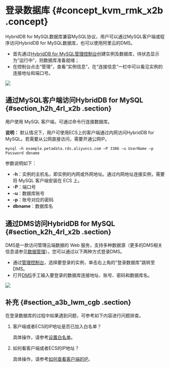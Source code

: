 # 登录数据库 {#concept_kvm_rmk_x2b .concept}

HybridDB for MySQL数据库兼容MySQL协议，用户可以通过MySQL客户端或程序访问HybridDB for MySQL数据库，也可以使用阿里云的DMS。

-   首先通过[HybridDB for MySQL管理控制台](https://petadata.console.aliyun.com/)创建实例及数据库，待状态显示为“运行中”，则数据库准备就绪；
-   在控制台点击“管理”，查看“实例信息”，在“连接信息”一栏中可以看见实例的连接地址和端口号。

![](http://static-aliyun-doc.oss-cn-hangzhou.aliyuncs.com/assets/img/18486/154476573111484_zh-CN.png)

## 通过MySQL客户端访问HybridDB for MySQL {#section_h2h_4rl_x2b .section}

用户使用 MySQL 客户端，可通过命令行连接数据库。

**说明：** 默认情况下，用户可使用ECS上的客户端通过内网访问HybridDB for MySQL。若需要从公网直接访问，需要开通公网IP。

```
mysql –h example.petadata.rds.aliyuncs.com –P 3306 –u UserName –p Password dbname
```

参数说明如下：

-   **-h**：实例的主机名，即实例的内网或外网地址。通过内网地址连接实例，需要将 MySQL 客户端安装在 ECS 上。
-   **-P**：端口号
-   **-u**：数据库账号
-   **-p**：账号对应的密码
-   **dbname**：数据库名

## 通过DMS访问HybridDB for MySQL {#section_k2h_4rl_x2b .section}

DMS是一款访问管理云端数据的 Web 服务，支持多种数据源（更多的DMS相关信息请参见[数据管理](https://help.aliyun.com/product/26437.html?spm=5176.doc47558.3.1.i3uyvi)）。您可以通过以下两种方式登录DMS。

-   通过[管理控制台](https://petadata.console.aliyun.com/)，选择要登录的实例，单击右上角的“登录数据库”跳转至DMS。
-   打开[DMS](https://www.aliyun.com/product/dms)手工输入要登录的数据库连接地址、账号、密码和数据库名。

![](http://static-aliyun-doc.oss-cn-hangzhou.aliyuncs.com/assets/img/18486/154476573110138_zh-CN.png)

## 补充 {#section_a3b_lwm_cgb .section}

在登录数据库的过程中如果遇到问题，可参考如下内容进行问题排查。

1.  客户端或者ECS的IP地址是否已加入白名单？

    具体操作，请参考[设置白名单](cn.zh-CN/快速入门/设置白名单.md#)。

2.  如何看客户端或者ECS的IP地址？

    具体操作，请参考[如何查看客户端的IP](../../../../cn.zh-CN/常见问题/使用管理常见问题/如何查看客户端的IP.md#)。


